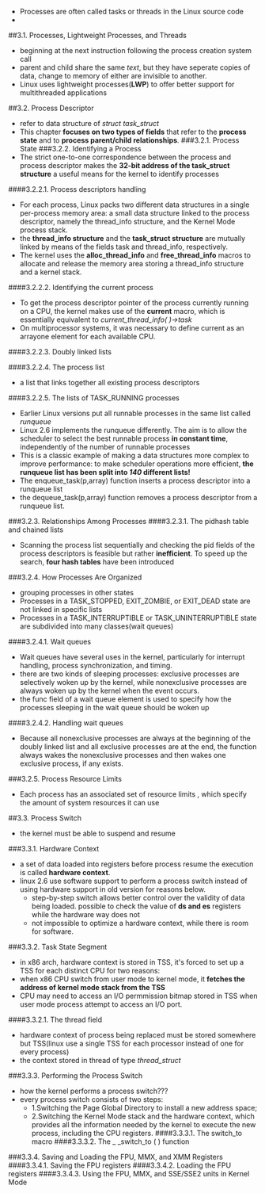 + Processes are often called tasks or threads in the Linux source code
+
##3.1. Processes, Lightweight Processes, and Threads
+ beginning at the next instruction following the process creation system call
+ parent and child share the same *text*, but they have seperate copies of data, change to memory of either are invisible to another.
+ Linux uses lightweight processes(**LWP**) to offer better support for multithreaded applications

##3.2. Process Descriptor
+ refer to data structure of *struct task_struct*
+ This chapter **focuses on two types of fields** that refer to the **process state** and to **process parent/child relationships**.
###3.2.1. Process State
###3.2.2. Identifying a Process
+ The strict one-to-one correspondence between the process and process descriptor makes the **32-bit address of the task_struct structure** a useful means for the kernel to identify processes

####3.2.2.1. Process descriptors handling
+ For each process, Linux packs two different data structures in a single per-process memory area: a small data structure linked to the process descriptor, namely the thread_info structure, and the Kernel Mode process stack.
+ the **thread_info structure** and the **task_struct structure** are mutually linked by means of the fields task and thread_info, respectively.
+ The kernel uses the **alloc_thread_info** and **free_thread_info** macros to allocate and release the memory area storing a thread_info structure and a kernel stack.

####3.2.2.2. Identifying the current process
+ To get the process descriptor pointer of the process currently running on a CPU, the kernel makes use of the **current** macro, which is essentially equivalent to *current_thread_info( )->task*
+ On multiprocessor systems, it was necessary to define current as an arrayone element for each available CPU.

####3.2.2.3. Doubly linked lists

####3.2.2.4. The process list
+ a list that links together all existing process descriptors

####3.2.2.5. The lists of TASK_RUNNING processes
+ Earlier Linux versions put all runnable processes in the same list called *runqueue*
+ Linux 2.6 implements the runqueue differently. The aim is to allow the scheduler to select the best runnable process **in constant time**, independently of the number of runnable processes
+ This is a classic example of making a data structures more complex to improve performance: to make scheduler operations more efficient, **the runqueue list has been split into *140* different lists!**
+ The enqueue_task(p,array) function inserts a process descriptor into a runqueue list
+ the dequeue_task(p,array) function removes a process descriptor from a runqueue list.

###3.2.3. Relationships Among Processes
####3.2.3.1. The pidhash table and chained lists
+ Scanning the process list sequentially and checking the pid fields of the process descriptors is feasible but rather **inefficient**. To speed up the search, **four hash tables** have been introduced

###3.2.4. How Processes Are Organized
+ grouping processes in other states
+ Processes in a TASK_STOPPED, EXIT_ZOMBIE, or EXIT_DEAD state are not linked in specific lists
+ Processes in a TASK_INTERRUPTIBLE or TASK_UNINTERRUPTIBLE state are subdivided into many classes(wait queues)

####3.2.4.1. Wait queues
+ Wait queues have several uses in the kernel, particularly for interrupt handling, process synchronization, and timing.
+ there are two kinds of sleeping processes: exclusive processes are selectively woken up by the kernel, while nonexclusive processes are always woken up by the kernel when the event occurs.
+ the func field of a wait queue element is used to specify how the processes sleeping in the wait queue should be woken up

####3.2.4.2. Handling wait queues
+ Because all nonexclusive processes are always at the beginning of the doubly linked list and all exclusive processes are at the end, the function always wakes the nonexclusive processes and then wakes one exclusive process, if any exists.

###3.2.5. Process Resource Limits
+ Each process has an associated set of resource limits , which specify the amount of system resources it can use

##3.3. Process Switch
+ the kernel must be able to suspend and resume

###3.3.1. Hardware Context
+ a set of data loaded into registers before process resume the execution is called **hardware context**.
+ linux 2.6 use software support to perform a process switch instead of using hardware support in old version for reasons below.
  + step-by-step switch allows better control over the validity of data being loaded. possible to check the value of **ds and es** registers while the hardware way does not
  + not impossible to optimize a hardware context, while there is room for software.

###3.3.2. Task State Segment
+ in x86 arch, hardware context is stored in TSS, it's forced to set up a TSS for each distinct CPU for two reasons:
+ when x86 CPU switch from user mode to kernel mode, it **fetches the address of kernel mode stack from the TSS**
+ CPU may need to access an I/O permmission bitmap stored in TSS when user mode process attempt to access an I/O port.

####3.3.2.1. The thread field
+ hardware context of process being replaced must be stored somewhere but TSS(linux use a single TSS for each processor instead of one for every process)
+ the context stored in thread of type *thread_struct*

###3.3.3. Performing the Process Switch
+ how the kernel performs a process switch???
+ every process switch consists of two steps:
  + 1.Switching the Page Global Directory to install a new address space;
  + 2.Switching the Kernel Mode stack and the hardware context, which provides all the information needed by the kernel to execute the new process, including the CPU registers.
####3.3.3.1. The switch_to macro
####3.3.3.2. The _ _switch_to ( ) function

###3.3.4. Saving and Loading the FPU, MMX, and XMM Registers
####3.3.4.1. Saving the FPU registers
####3.3.4.2. Loading the FPU registers
####3.3.4.3. Using the FPU, MMX, and SSE/SSE2 units in Kernel Mode
